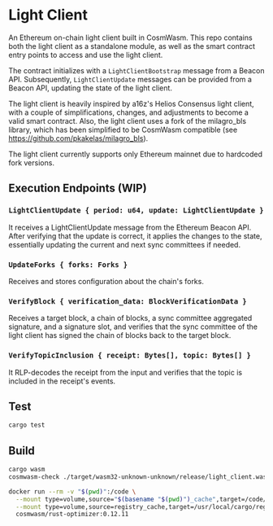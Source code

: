 # Light Client

An Ethereum on-chain light client built in CosmWasm. This repo contains both the light client as a standalone module, as well as the smart contract entry points to access and use the light client.

The contract initializes with a `LightClientBootstrap` message from a Beacon API. Subsequently, `LightClientUpdate` messages can be provided from a Beacon API, updating the state of the light client.

The light client is heavily inspired by a16z's Helios Consensus light client, with a couple of simplifications, changes, and adjustments to become a valid smart contract. Also, the light client uses a fork of the milagro_bls library, which has been simplified to be CosmWasm compatible (see https://github.com/pkakelas/milagro_bls).

The light client currently supports only Ethereum mainnet due to hardcoded fork versions.

## Execution Endpoints (WIP)
### `LightClientUpdate { period: u64, update: LightClientUpdate }`
It receives a LightClientUpdate message from the Ethereum Beacon API. After verifying that the update is correct, it applies the changes to the state, essentially updating the current and next sync committees if needed.

### `UpdateForks { forks: Forks }`
Receives and stores configuration about the chain's forks.

### `VerifyBlock { verification_data: BlockVerificationData }`
Receives a target block, a chain of blocks, a sync committee aggregated signature, and a signature slot, and verifies that the sync committee of the light client has signed the chain of blocks back to the target block.

### `VerifyTopicInclusion { receipt: Bytes[], topic: Bytes[] }`
It RLP-decodes the receipt from the input and verifies that the topic is included in the receipt's events.

## Test

```sh
cargo test
```

## Build

```sh
cargo wasm
cosmwasm-check ./target/wasm32-unknown-unknown/release/light_client.wasm

docker run --rm -v "$(pwd)":/code \
  --mount type=volume,source="$(basename "$(pwd)")_cache",target=/code/target \
  --mount type=volume,source=registry_cache,target=/usr/local/cargo/registry \
  cosmwasm/rust-optimizer:0.12.11
```
